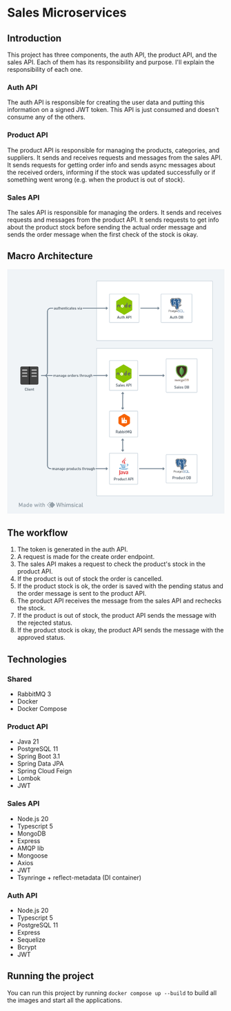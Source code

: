 # Sales Microservices

## Introduction

This project has three components, the auth API, the product API, and the sales API. Each of them has its responsibility and purpose. I'll explain the responsibility of each one.

### Auth API

The auth API is responsible for creating the user data and putting this information on a signed JWT token. This API is just consumed and doesn't consume any of the others.

### Product API

The product API is responsible for managing the products, categories, and suppliers. It sends and receives requests and messages from the sales API. It sends requests for getting order info and sends async messages about the received orders, informing if the stock was updated successfully or if something went wrong (e.g. when the product is out of stock).

### Sales API

The sales API is responsible for managing the orders. It sends and receives requests and messages from the product API. It sends requests to get info about the product stock before sending the actual order message and sends the order message when the first check of the stock is okay.

## Macro Architecture

![macro architecture](content/macro-architecture.png)

## The workflow

1. The token is generated in the auth API.
2. A request is made for the create order endpoint.
3. The sales API makes a request to check the product's stock in the product API.
4. If the product is out of stock the order is cancelled.
5. If the product stock is ok, the order is saved with the pending status and the order message is sent to the product API.
6. The product API receives the message from the sales API and rechecks the stock.
7. If the product is out of stock, the product API sends the message with the rejected status.
8. If the product stock is okay, the product API sends the message with the approved status.

## Technologies

### Shared

- RabbitMQ 3
- Docker
- Docker Compose

### Product API

- Java 21
- PostgreSQL 11
- Spring Boot 3.1
- Spring Data JPA
- Spring Cloud Feign
- Lombok
- JWT

### Sales API

- Node.js 20
- Typescript 5
- MongoDB
- Express
- AMQP lib
- Mongoose
- Axios
- JWT
- Tsynringe + reflect-metadata (DI container)

### Auth API

- Node.js 20
- Typescript 5
- PostgreSQL 11
- Express
- Sequelize
- Bcrypt
- JWT

## Running the project

You can run this project by running ```docker compose up --build``` to build all the images and start all the applications.
